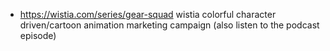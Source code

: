 

- https://wistia.com/series/gear-squad wistia colorful character driven/cartoon animation marketing campaign (also listen to the podcast episode)